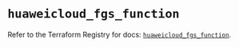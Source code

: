 # `huaweicloud_fgs_function`

Refer to the Terraform Registry for docs: [`huaweicloud_fgs_function`](https://registry.terraform.io/providers/huaweicloud/huaweicloud/1.71.1/docs/resources/fgs_function).
